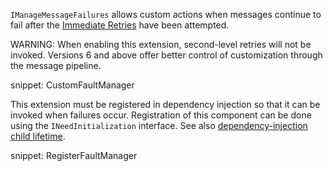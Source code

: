 `IManageMessageFailures` allows custom actions when messages continue to fail after the [Immediate Retries](/nservicebus/recoverability/#immediate-retries) have been attempted.

WARNING: When enabling this extension, second-level retries will not be invoked. Versions 6 and above offer better control of customization through the message pipeline.

snippet: CustomFaultManager

This extension must be registered in dependency injection so that it can be invoked when failures occur. Registration of this component can be done using the `INeedInitialization` interface. See also [dependency-injection child lifetime](/nservicebus/dependency-injection/child-lifetime.md).

snippet: RegisterFaultManager
